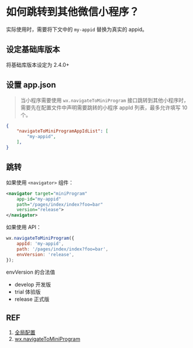 # 如何跳转到其他微信小程序？

实际使用时，需要将下文中的 `my-appid` 替换为真实的 appid。

## 设定基础库版本

将基础库版本设定为 2.4.0+

## 设置 app.json

> 当小程序需要使用 `wx.navigateToMiniProgram` 接口跳转到其他小程序时，需要先在配置文件中声明需要跳转的小程序 appId 列表，最多允许填写 10 个。

```json
{
    "navigateToMiniProgramAppIdList": [
        "my-appid",
    ],
}
```

## 跳转

如果使用 `<navigator>` 组件：

```xml
<navigator target="miniProgram"
    app-id="my-appid"
    path="/pages/index/index?foo=bar"
    version="release">
</navigator>
```

如果使用 API：

```js
wx.navigateToMiniProgram({
    appId: 'my-appid',
    path: '/pages/index/index?foo=bar',
    envVersion: 'release',
});
```

envVersion 的合法值

- develop 开发版	
- trial 体验版
- release 正式版

## REF

1. [全局配置](https://developers.weixin.qq.com/miniprogram/dev/reference/configuration/app.html)
1. [wx.navigateToMiniProgram](https://developers.weixin.qq.com/miniprogram/dev/api/open-api/miniprogram-navigate/wx.navigateToMiniProgram.html)